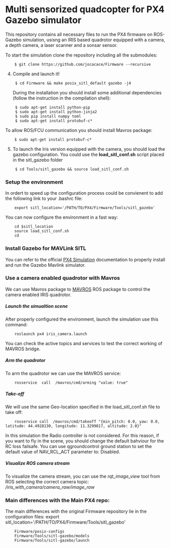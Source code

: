 # Multi sensorized quadcopter for PX4 Gazebo simulator 

This repository contains all necessary files to run the PX4 firmware on ROS-Gazebo simulation, usisng an IRIS based quadrotor equipped with a camera, a depth camera, a laser scanner and a sonsar sensor. 

To start the simulation clone the repository including all the submodules:
		
        $ git clone https://github.com/jocacace/Firmware --recursive
        
4. Compile and launch it!		
		
        $ cd Firmware && make posix_sitl_default gazebo -j4

    During the installation you should install some additional dependencies (follow the instruction in the compilation shell):
    
        $ sudo apt-get install python-pip
        $ sudo apt-get install python-jinja2
        $ sudo pip install numpy toml
        $ sudo apt-get install protobuf-c*

 To allow ROS/FCU communication you should install Mavros package:

        $ sudo apt-get install protobuf-c*
				


5. To launch the Iris version equipped with the camera, you should load the gazebo configuration. You could use the __load_sitl_conf.sh__ script placed in the sitl_gazebo folder

		$ cd Tools/sitl_gazebo && source load_sitl_conf.sh
   

### Setup the environment
In ordert to speed up the configuration process could be convienent to add the following link to your .bashrc file:

		export sitl_location='/PATH/TO/PX4/Firmware/Tools/sitl_gazebo'
		
You can now configure the environment in a fast way:
	
		cd $sitl_location
		source load_sitl_conf.sh
		cd    

### Install Gazebo for MAVLink SITL

You can refer to the official [PX4 Simulation](https://dev.px4.io/en/simulation/) documentation to properly install and run the Gazebo Mavlink simulator.

### Use a camera enabled quadrotor with Mavros
We can use Mavros package to [MAVROS](http://wiki.ros.org/mavros) ROS package to control the camera enabled IRIS quadrotor.

##### Launch the simualtion scene
After properly configured the environment, launch the simulation use this command:

		roslaunch px4 iris_camera.launch

You can check the active topics and services to test the correct working of MAVROS bridge. 

##### Arm the quadrotor

To arm the quadrotor we can use the MAVROS service:

		rosservice  call  /mavros/cmd/arming "value: true"
 
##### Take-off
We will use the same Geo-location specified in the load_sitl_conf.sh file to take off:

		rosservice call  /mavros/cmd/takeoff "{min_pitch: 0.0, yaw: 0.0, latitude: 44.4928130, longitude: 11.3299817, altitude: 2.0}" 

In this simulation the Radio controller is not considered. For this reason, if you want to fly in the scene, you should change the default bahviour for the RC loss failsafe. You can use qgroundcontrol ground station to set the default value of NAV_RCL_ACT parameter to: Disabled.

##### Visualize ROS camera stream

To visualize the camera stream, you can use the _rqt_image_view_ tool from ROS selecting the correct camera topic: _/iris_with_camera/camera_raw/image_raw_ 

### Main differences with the Main PX4 repo:
The main differences with the original Firmware repository lie in the configuration files:
		export sitl_location='/PATH/TO/PX4/Firmware/Tools/sitl_gazebo'

		Firmware/posix-configs
		Firmware/Tools/sitl-gazebo/models
		Firmware/Tools/sitl-gazebo/launch



